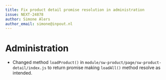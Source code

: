```yaml
---
title: Fix product detail promise resolution in administration
issue: NEXT-24878
author: Simone Alers
author_email: simone@inpout.nl
---
```

# Administration
* Changed method `loadProduct()` in `module/sw-product/page/sw-product-detail/index.js` to return promise making `loadAll()` method resolve as intended. 
